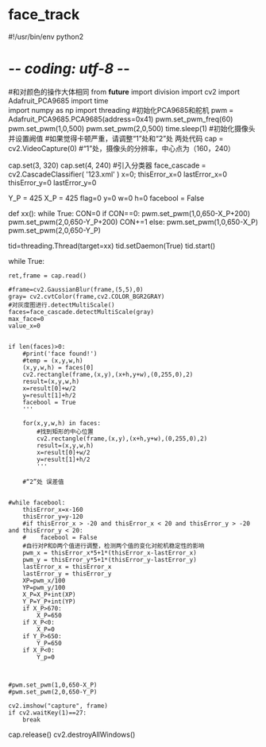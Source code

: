 # face_track
#!/usr/bin/env python2
# -*- coding: utf-8 -*-

#和对颜色的操作大体相同
from __future__ import division
import cv2
import Adafruit_PCA9685
import time  
import numpy as np
import threading
#初始化PCA9685和舵机
pwm = Adafruit_PCA9685.PCA9685(address=0x41)
pwm.set_pwm_freq(60)
pwm.set_pwm(1,0,500)
pwm.set_pwm(2,0,500)
time.sleep(1)
#初始化摄像头并设置阙值
#如果觉得卡顿严重，请调整“1”处和“2”处 两处代码
cap = cv2.VideoCapture(0)
#“1”处，摄像头的分辨率，中心点为（160，240）


cap.set(3, 320)
cap.set(4, 240)
#引入分类器
face_cascade = cv2.CascadeClassifier( '123.xml' )
x=0;
thisError_x=0
lastError_x=0
thisError_y=0
lastError_y=0

Y_P = 425
X_P = 425
flag=0
y=0
w=0
h=0
facebool = False

def xx():
    while True:
        CON=0
        if CON==0:
            pwm.set_pwm(1,0,650-X_P+200)
            pwm.set_pwm(2,0,650-Y_P+200)
            CON+=1
        else:
            pwm.set_pwm(1,0,650-X_P)
            pwm.set_pwm(2,0,650-Y_P)
    

tid=threading.Thread(target=xx)
tid.setDaemon(True)
tid.start()
    
while True:
    
    ret,frame = cap.read()
    
    #frame=cv2.GaussianBlur(frame,(5,5),0)
    gray= cv2.cvtColor(frame,cv2.COLOR_BGR2GRAY)
    #对灰度图进行.detectMultiScale()
    faces=face_cascade.detectMultiScale(gray)
    max_face=0
    value_x=0
    
    
    if len(faces)>0:
        #print('face found!')
        #temp = (x,y,w,h)
        (x,y,w,h) = faces[0]
        cv2.rectangle(frame,(x,y),(x+h,y+w),(0,255,0),2)
        result=(x,y,w,h)
        x=result[0]+w/2
        y=result[1]+h/2
        facebool = True
        '''
        
        for(x,y,w,h) in faces:
            #找到矩形的中心位置
            cv2.rectangle(frame,(x,y),(x+h,y+w),(0,255,0),2)
            result=(x,y,w,h)
            x=result[0]+w/2
            y=result[1]+h/2
            '''
    
        #“2”处 误差值
        
        
    #while facebool:    
        thisError_x=x-160
        thisError_y=y-120
        #if thisError_x > -20 and thisError_x < 20 and thisError_y > -20 and thisError_y < 20:
        #    facebool = False
        #自行对P和D两个值进行调整，检测两个值的变化对舵机稳定性的影响
        pwm_x = thisError_x*5+1*(thisError_x-lastError_x)
        pwm_y = thisError_y*5+1*(thisError_y-lastError_y)
        lastError_x = thisError_x
        lastError_y = thisError_y
        XP=pwm_x/100
        YP=pwm_y/100
        X_P=X_P+int(XP)
        Y_P=Y_P+int(YP)
        if X_P>670:
            X_P=650
        if X_P<0:
            X_P=0
        if Y_P>650:
            Y_P=650
        if X_P<0:
            Y_p=0
        
    
    
    #pwm.set_pwm(1,0,650-X_P)
    #pwm.set_pwm(2,0,650-Y_P)

    cv2.imshow("capture", frame)
    if cv2.waitKey(1)==27:
        break
    
cap.release()
cv2.destroyAllWindows()
